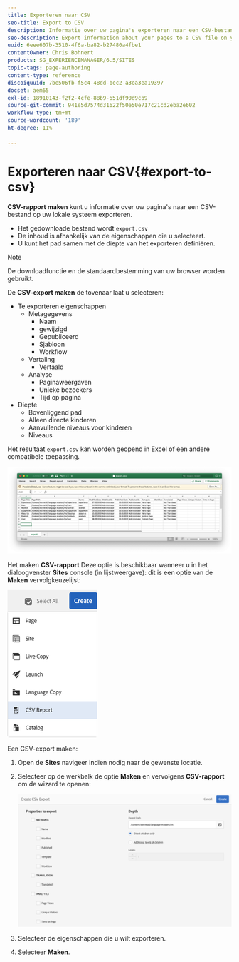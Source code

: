 ```yaml
---
title: Exporteren naar CSV
seo-title: Export to CSV
description: Informatie over uw pagina's exporteren naar een CSV-bestand op uw lokale systeem
seo-description: Export information about your pages to a CSV file on your local system
uuid: 6eee607b-3510-4f6a-ba82-b27480a4fbe1
contentOwner: Chris Bohnert
products: SG_EXPERIENCEMANAGER/6.5/SITES
topic-tags: page-authoring
content-type: reference
discoiquuid: 7be506fb-f5c4-48dd-bec2-a3ea3ea19397
docset: aem65
exl-id: 18910143-f2f2-4cfe-88b9-651df90d9cb9
source-git-commit: 941e5d7574d31622f50e50e717c21cd2eba2e602
workflow-type: tm+mt
source-wordcount: '189'
ht-degree: 11%

---
```


# Exporteren naar CSV{#export-to-csv}

**CSV-rapport maken** kunt u informatie over uw pagina&#39;s naar een CSV-bestand op uw lokale systeem exporteren.

* Het gedownloade bestand wordt `export.csv`
* De inhoud is afhankelijk van de eigenschappen die u selecteert.
* U kunt het pad samen met de diepte van het exporteren definiëren.

>[!NOTE]
>
>De downloadfunctie en de standaardbestemming van uw browser worden gebruikt.

De **CSV-export maken** de tovenaar laat u selecteren:

* Te exporteren eigenschappen
   * Metagegevens
      * Naam
      * gewijzigd
      * Gepubliceerd
      * Sjabloon
      * Workflow
   * Vertaling
      * Vertaald
   * Analyse
      * Paginaweergaven
      * Unieke bezoekers
      * Tijd op pagina
* Diepte
   * Bovenliggend pad
   * Alleen directe kinderen
   * Aanvullende niveaus voor kinderen
   * Niveaus

Het resultaat `export.csv` kan worden geopend in Excel of een andere compatibele toepassing.

![etc-01](assets/etc-01.png)

Het maken **CSV-rapport** Deze optie is beschikbaar wanneer u in het dialoogvenster **Sites** console (in lijstweergave): dit is een optie van de **Maken** vervolgkeuzelijst:

![etc-02](assets/etc-02.png)

Een CSV-export maken:

1. Open de **Sites** navigeer indien nodig naar de gewenste locatie.
1. Selecteer op de werkbalk de optie **Maken** en vervolgens **CSV-rapport** om de wizard te openen:

   ![etc-03](assets/etc-03.png)

1. Selecteer de eigenschappen die u wilt exporteren.
1. Selecteer **Maken**.
